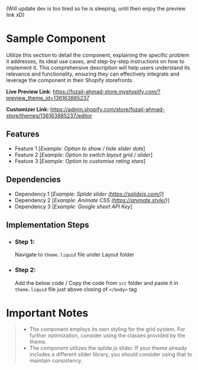 (Will update dev is too tired so he is sleeping, until then enjoy the preview link xD)

# Sample Component

Utilize this section to detail the component, explaining the specific problem it addresses, its ideal use cases, and step-by-step instructions on how to implement it. This comprehensive description will help users understand its relevance and functionality, ensuring they can effectively integrate and leverage the component in their Shopify storefronts. 

**Live Preview Link**:  https://fozail-ahmad-store.myshopify.com/?preview_theme_id=136163885237

**Customizer Link:**  https://admin.shopify.com/store/fozail-ahmad-store/themes/136163885237/editor

## Features

 - Feature 1 [*Example: Option to show / hide slider dots*]
 - Feature 2 [*Example: Option to switch layout grid / slider*]
 - Feature 3 [*Example: Option to customise rating stars*]


## Dependencies

 - Dependency 1 [*Example: Splide slider (https://splidejs.com/)*]
 - Dependency 2 [*Example: Animate CSS (https://animate.style/)*]
 - Dependency 3 [*Example: Google sheet API Key*]


## Implementation Steps

 - ### Step 1: 
   Navigate to `theme.liquid` file under Layout folder
   
  - ### Step 2:
	 Add the below code / Copy the code from `src` folder and paste it in
   `theme.liquid` file just above closing of `</body>` tag

# Important Notes

>  - The component employs its own styling for the grid system. For further optimization, consider using the classes provided by the
> theme.
>  - The component utilizes the splide.js slider. If your theme already includes a different slider library, you should consider using that to
> maintain consistency.
